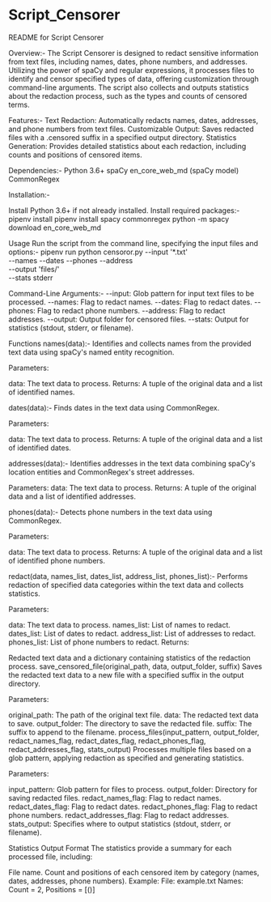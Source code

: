 # Script_Censorer

README for Script Censorer

Overview:-
The Script Censorer is designed to redact sensitive information from text files, including names, dates, phone numbers, and addresses. Utilizing the power of spaCy and regular expressions, it processes files to identify and censor specified types of data, offering customization through command-line arguments. The script also collects and outputs statistics about the redaction process, such as the types and counts of censored terms.

Features:-
Text Redaction: Automatically redacts names, dates, addresses, and phone numbers from text files.
Customizable Output: Saves redacted files with a .censored suffix in a specified output directory.
Statistics Generation: Provides detailed statistics about each redaction, including counts and positions of censored items.

Dependencies:-
Python 3.6+
spaCy
en_core_web_md (spaCy model)
CommonRegex

Installation:-

Install Python 3.6+ if not already installed.
Install required packages:-
pipenv install
pipenv install spacy commonregex
python -m spacy download en_core_web_md

Usage
Run the script from the command line, specifying the input files and options:-
pipenv run python censoror.py --input '*.txt' \
                    --names --dates --phones --address\
                    --output 'files/' \
                    --stats stderr

Command-Line Arguments:-
--input: Glob pattern for input text files to be processed.
--names: Flag to redact names.
--dates: Flag to redact dates.
--phones: Flag to redact phone numbers.
--address: Flag to redact addresses.
--output: Output folder for censored files.
--stats: Output for statistics (stdout, stderr, or filename).

Functions
names(data):-
Identifies and collects names from the provided text data using spaCy's named entity recognition.

Parameters:

data: The text data to process.
Returns:
A tuple of the original data and a list of identified names.

dates(data):-
Finds dates in the text data using CommonRegex.

Parameters:

data: The text data to process.
Returns:
A tuple of the original data and a list of identified dates.

addresses(data):-
Identifies addresses in the text data combining spaCy's location entities and CommonRegex's street addresses.

Parameters:
data: The text data to process.
Returns:
A tuple of the original data and a list of identified addresses.

phones(data):-
Detects phone numbers in the text data using CommonRegex.

Parameters:

data: The text data to process.
Returns:
A tuple of the original data and a list of identified phone numbers.

redact(data, names_list, dates_list, address_list, phones_list):-
Performs redaction of specified data categories within the text data and collects statistics.

Parameters:

data: The text data to process.
names_list: List of names to redact.
dates_list: List of dates to redact.
address_list: List of addresses to redact.
phones_list: List of phone numbers to redact.
Returns:

Redacted text data and a dictionary containing statistics of the redaction process.
save_censored_file(original_path, data, output_folder, suffix)
Saves the redacted text data to a new file with a specified suffix in the output directory.

Parameters:

original_path: The path of the original text file.
data: The redacted text data to save.
output_folder: The directory to save the redacted file.
suffix: The suffix to append to the filename.
process_files(input_pattern, output_folder, redact_names_flag, redact_dates_flag, redact_phones_flag, redact_addresses_flag, stats_output)
Processes multiple files based on a glob pattern, applying redaction as specified and generating statistics.

Parameters:

input_pattern: Glob pattern for files to process.
output_folder: Directory for saving redacted files.
redact_names_flag: Flag to redact names.
redact_dates_flag: Flag to redact dates.
redact_phones_flag: Flag to redact phone numbers.
redact_addresses_flag: Flag to redact addresses.
stats_output: Specifies where to output statistics (stdout, stderr, or filename).

Statistics Output Format
The statistics provide a summary for each processed file, including:

File name.
Count and positions of each censored item by category (names, dates, addresses, phone numbers).
Example:
File: example.txt
Names: Count = 2, Positions = [()]


